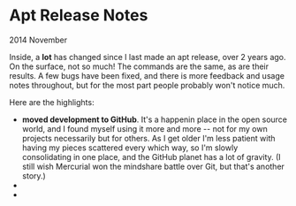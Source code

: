 # Apt Release Notes #

2014 November

Inside, a **lot** has changed since I last made an apt release, over 2 years ago. On the surface, not so much! The commands are the same, as are their results. A few bugs have been fixed, and there is more feedback and usage notes throughout, but for the most part people probably won't notice much.

Here are the highlights:

 - **moved development to GitHub**. It's a happenin place in the open source world, and I found myself using it more and more -- not for my own projects necessarily but for others. As I get older I'm less patient with having my pieces scattered every which way, so I'm slowly consolidating in one place, and the GitHub planet has a lot of gravity. (I still wish Mercurial won the mindshare battle over Git, but that's another story.)
 - 
 -  